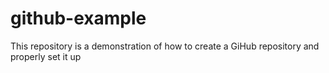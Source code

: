 # github-example
This repository is a demonstration of how to create a GiHub repository and properly set it up
